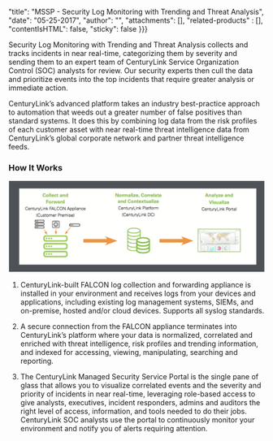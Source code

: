 "title": "MSSP - Security Log Monitoring with Trending and Threat Analysis",
"date": "05-25-2017",
"author": "",
"attachments": [],
"related-products" : [],
"contentIsHTML": false,
"sticky": false
}}}

Security Log Monitoring with Trending and Threat Analysis collects and tracks incidents in near real-time, categorizing them by severity and sending them to an expert team of CenturyLink Service Organization Control (SOC) analysts for review. Our security experts then cull the data and prioritize events into the top incidents that require greater analysis or immediate action.

CenturyLink’s advanced platform takes an industry best-practice approach to automation that weeds out a greater number of false positives than standard systems. It does this by combining log data from the risk profiles of each customer asset with near real-time threat intelligence data from CenturyLink’s global corporate network and partner threat intelligence feeds.

### How It Works

![Log monitoring diagram](../images/mssp-security-log-monitoring-1.png)

1. CenturyLink-built FALCON log collection and forwarding appliance is installed in your environment and receives logs from your devices and applications, including existing log management systems, SIEMs, and on-premise, hosted and/or cloud devices. Supports all syslog standards.

2. A secure connection from the FALCON appliance terminates into CenturyLink’s platform where your data is normalized, correlated and enriched with threat intelligence, risk profiles and trending information, and indexed for accessing, viewing, manipulating, searching and reporting.

3. The CenturyLink Managed Security Service Portal is the single pane of glass that allows you to visualize correlated events and the severity and priority of incidents in near real-time, leveraging role-based access to give analysts, executives, incident responders, admins and auditors the right level of access, information, and tools needed to do their jobs. CenturyLink SOC analysts use the portal to continuously monitor your environment and notify you of alerts requiring attention.
